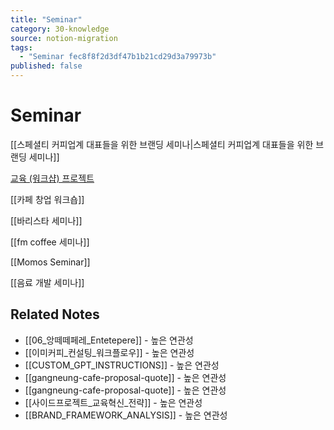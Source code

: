```yaml
---
title: "Seminar"
category: 30-knowledge
source: notion-migration
tags:
  - "Seminar fec8f8f2d3df47b1b21cd29d3a79973b"
published: false
---
```


# Seminar

[[스페셜티 커피업계 대표들을 위한 브랜딩 세미나|스페셜티 커피업계 대표들을 위한  브랜딩 세미나]]

[교육 (워크샵) 프로젝트](Seminar/%EA%B5%90%EC%9C%A1%20(%EC%9B%8C%ED%81%AC%EC%83%B5)%20%ED%94%84%EB%A1%9C%EC%A0%9D%ED%8A%B8%20f17b810914ea4757b48c968f806d96b4.md)

[[카페 창업 워크숍]]

[[바리스타 세미나]]

[[fm coffee 세미나]]

[[Momos Seminar]]

[[음료 개발 세미나]]

## Related Notes
- [[06_앙떼떼페레_Entetepere]] - 높은 연관성
- [[이미커피_컨설팅_워크플로우]] - 높은 연관성
- [[CUSTOM_GPT_INSTRUCTIONS]] - 높은 연관성
- [[gangneung-cafe-proposal-quote]] - 높은 연관성
- [[gangneung-cafe-proposal-quote]] - 높은 연관성
- [[사이드프로젝트_교육혁신_전략]] - 높은 연관성
- [[BRAND_FRAMEWORK_ANALYSIS]] - 높은 연관성
